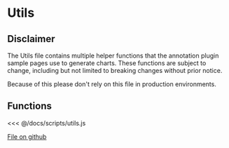 # Utils

## Disclaimer
The Utils file contains multiple helper functions that the annotation plugin sample pages use to generate charts.
These functions are subject to change, including but not limited to breaking changes without prior notice.

Because of this please don't rely on this file in production environments.

## Functions

<<< @/docs/scripts/utils.js

[File on github](https://github.com/chartjs/chartjs-plugin-annotation/blob/master/docs/scripts/utils.js)
